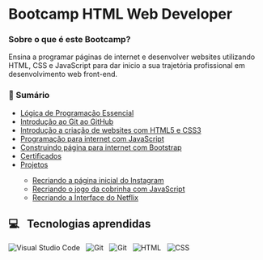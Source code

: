 # Bootcamp HTML Web Developer

### Sobre o que é este Bootcamp?
<p>Ensina a programar páginas de internet e desenvolver websites utilizando HTML, CSS e JavaScript para dar inicio a sua trajetória profissional em desenvolvimento web front-end.</p> 

###  📑 Sumário

<ul>
  <li><a href="https://github.com/stpn-lopes/dio_estudos/tree/main/html_web_developer/L%C3%B3gica%20de%20Programa%C3%A7%C3%A3o%20Essencial">Lógica de Programação Essencial</a></li>
  <li><a href="https://github.com/stpn-lopes/dio_estudos/tree/main/html_web_developer/Intro.%20ao%20Git%20e%20ao%20GitHub">Introdução ao Git ao GitHub</a></li>
  <li><a href="https://github.com/stpn-lopes/dio_estudos/tree/main/html_web_developer/Intro.%20a%20cria%C3%A7%C3%A3o%20de%20websites%20com%20HTML5%20e%20CSS3">Introdução a criação de websites com HTML5 e CSS3</a></li>
  <li><a href="https://github.com/stpn-lopes/dio_estudos/tree/main/html_web_developer/Programa%C3%A7%C3%A3o%20para%20Internet%20com%20JS">Programação para internet com JavaScript</a></li>
  <li><a href="https://github.com/stpn-lopes/dio_estudos/tree/main/html_web_developer/Construindo%20pags%20para%20internet%20com%20Bootstrap">Construindo página para internet com Bootstrap</a></li>
  <li><a href="https://github.com/stpn-lopes/dio_estudos/tree/main/html_web_developer/Certificados">Certificados</a></li>
  <li><a href="https://github.com/stpn-lopes/dio_estudos/tree/main/html_web_developer/Projetos">Projetos</a></li>
      <ul>
        <li><a href="https://github.com/stpn-lopes/InstaWorld">Recriando a página inicial do Instagram</a></li>
        <li><a href="https://github.com/stpn-lopes/dio_estudos/tree/main/html_web_developer/Projetos/recriando-jogo-cobrinha-js">Recriando o jogo da cobrinha com JavaScript</a></li>
        <li><a href="">Recriando a Interface do Netflix</a></li>
      </ul>
 </ul>
 
 ## 💻 &nbsp; Tecnologias aprendidas 
![Visual Studio Code](https://img.shields.io/badge/-Visual%20Studio%20Code-black?style=for-the-badge&logo=visual-studio-code&logoColor=white&labelColor=purple) &nbsp;
![Git](https://img.shields.io/badge/-Git-black?style=for-the-badge&logoColor=white&logo=git&labelColor=purple) &nbsp;
![Git](https://img.shields.io/badge/-GitHub-black?style=for-the-badge&logoColor=white&logo=github&labelColor=purple) &nbsp;
![HTML](https://img.shields.io/badge/-HTML5-black?style=for-the-badge&logo=html5&logoColor=white&labelColor=purple) &nbsp;
![CSS](https://img.shields.io/badge/-CSS3-black?style=for-the-badge&logo=CSS3&logoColor=white&labelColor=purple)
